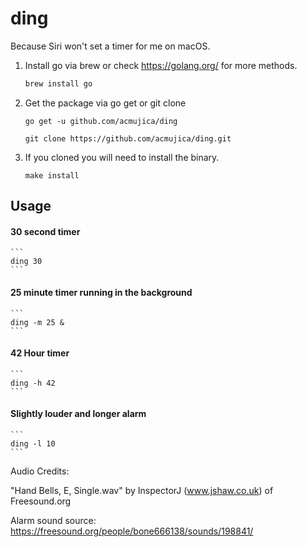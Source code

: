 # ding

Because Siri won't set a timer for me on macOS.

1. Install go via brew or check https://golang.org/ for more methods.
    ```sh
    brew install go
    ```

2. Get the package via go get or git clone
    ```
    go get -u github.com/acmujica/ding
    ```
    ```
    git clone https://github.com/acmujica/ding.git
    ```

3. If you cloned you will need to install the binary.

    ```
    make install
    ```

## Usage

#### 30 second timer
    ```
    ding 30
    ```

#### 25 minute timer running in the background
    ```
    ding -m 25 &
    ```

#### 42 Hour timer
    ```
    ding -h 42
    ```

#### Slightly louder and longer alarm

    ```
    ding -l 10
    ```

Audio Credits:

"Hand Bells, E, Single.wav" by InspectorJ (www.jshaw.co.uk) of Freesound.org

Alarm sound source: https://freesound.org/people/bone666138/sounds/198841/
